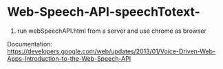 # Web-Speech-API-speechTotext-

1. run webSpeechAPI.html from a server and use chrome as browser


Documentation:
https://developers.google.com/web/updates/2013/01/Voice-Driven-Web-Apps-Introduction-to-the-Web-Speech-API
